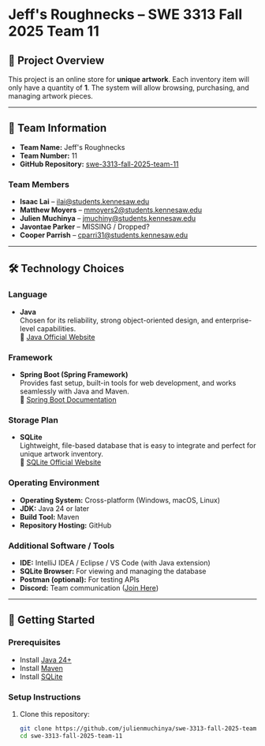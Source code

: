 # Jeff's Roughnecks – SWE 3313 Fall 2025 Team 11  

## 📌 Project Overview  
This project is an online store for **unique artwork**. Each inventory item will only have a quantity of **1**. The system will allow browsing, purchasing, and managing artwork pieces.  

---

## 👥 Team Information  
- **Team Name:** Jeff's Roughnecks  
- **Team Number:** 11  
- **GitHub Repository:** [swe-3313-fall-2025-team-11](https://github.com/julienmuchinya/SWE-3313-fall-2025-team-11)  

### Team Members  
- **Isaac Lai** – ilai@students.kennesaw.edu  
- **Matthew Moyers** – mmoyers2@students.kennesaw.edu  
- **Julien Muchinya** – jmuchiny@students.kennesaw.edu  
- **Javontae Parker** – MISSING / Dropped?  
- **Cooper Parrish** – cparri31@students.kennesaw.edu  

---

## 🛠️ Technology Choices  

### Language  
- **Java**  
Chosen for its reliability, strong object-oriented design, and enterprise-level capabilities.  
🔗 [Java Official Website](https://www.oracle.com/java/)  

### Framework  
- **Spring Boot (Spring Framework)**  
Provides fast setup, built-in tools for web development, and works seamlessly with Java and Maven.  
🔗 [Spring Boot Documentation](https://spring.io/projects/spring-boot)  

### Storage Plan  
- **SQLite**  
Lightweight, file-based database that is easy to integrate and perfect for unique artwork inventory.  
🔗 [SQLite Official Website](https://www.sqlite.org/)  

### Operating Environment  
- **Operating System:** Cross-platform (Windows, macOS, Linux)  
- **JDK:** Java 24 or later  
- **Build Tool:** Maven  
- **Repository Hosting:** GitHub  

### Additional Software / Tools  
- **IDE:** IntelliJ IDEA / Eclipse / VS Code (with Java extension)  
- **SQLite Browser:** For viewing and managing the database  
- **Postman (optional):** For testing APIs  
- **Discord:** Team communication ([Join Here](https://discord.gg/KZhnxsAn))  

---

## 🚀 Getting Started  

### Prerequisites  
- Install [Java 24+](https://www.oracle.com/java/)  
- Install [Maven](https://maven.apache.org/)  
- Install [SQLite](https://www.sqlite.org/download.html)  

### Setup Instructions  
1. Clone this repository:  
   ```bash
   git clone https://github.com/julienmuchinya/swe-3313-fall-2025-team-11.git
   cd swe-3313-fall-2025-team-11
